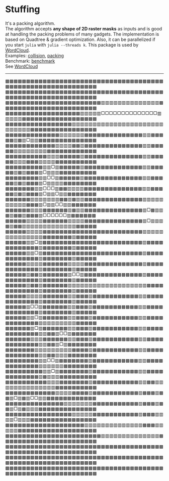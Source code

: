 # Stuffing
It's a packing algorithm.  
The algorithm accepts **any shape of 2D raster masks** as inputs and is good at handling the packing problems of many gadgets. The implementation is based on Quadtree & gradient optimization. Also, it can be parallelized if you start `julia` with `julia --threads k`. This package is used by [WordCloud](https://github.com/guo-yong-zhi/WordCloud).  
Examples: [collision](./examples/collision.jl), [packing](./examples/packing.jl)  
Benchmark: [benchmark](https://github.com/guo-yong-zhi/WordCloud/blob/master/examples/benchmark.jl)   
See [WordCloud](https://github.com/guo-yong-zhi/WordCloud)  
***
▩▩▩▩▩▩▩▩▩▩▩▩▩▩▩▩▩▩▩▩▩▩▩▩▩▩▩▩▩▩▩▩▩▩▩▩▩▩▩▩▩▩▩▩▩▩▩▩▩▩▩▩▩▩▩▩▩▩▩▩
▩▩▩▩▩▩▩▩▩▩▩▩▩▩▩▩▩▩▩▩▩▩▩▩▩▩▩▩▩▩▩▩▩▩▩▩▩▩▩▩▩▩▩▩▩▩▩▩▩▩▩▩▩▩▩▩▩▩▩▩
▩▩▩▩▩▩▩▩▩▩▩▩▩▩▩▩▩▩▩▩▩▩▩▥▥▥▥▥▥▥▥▥▥▥▥▥▥▩▩▩▩▩▩▩▩▩▩▩▩▩▩▩▩▩▩▩▩▩▩▩
▩▩▩▩▩▩▩▩▩▩▩▩▩▩▩▩▩▩▥▥▥▥▥▢▢▢▢▢▢▢▢▢▢▢▢▢▢▥▥▥▥▥▩▩▩▩▩▩▩▩▩▩▩▩▩▩▩▩▩▩
▩▩▩▩▩▩▩▩▩▩▩▩▩▩▩▩▥▥▥▥▥▥▥▥▥▥▥▥▥▥▥▥▥▥▥▥▥▥▥▥▥▥▥▥▩▩▩▩▩▩▩▩▩▩▩▩▩▩▩▩
▩▩▩▩▩▩▩▩▩▩▩▩▩▥▥▥▥▥▥▩▩▩▩▩▩▩▩▩▩▩▩▩▩▥▥▩▩▩▩▩▥▩▥▢▥▥▩▩▩▩▩▩▩▩▩▩▩▩▩▩
▩▩▩▩▩▩▩▩▩▩▩▩▥▥▥▥▩▩▥▩▩▩▩▩▩▩▩▩▩▩▩▩▩▥▥▩▩▩▩▩▥▥▥▥▥▥▥▥▩▩▩▩▩▩▩▩▩▩▩▩
▩▩▩▩▩▩▩▩▩▩▥▥▥▩▩▩▩▩▥▩▩▩▩▩▩▩▩▩▩▩▩▩▩▥▥▩▩▩▩▩▥▥▥▩▩▩▥▥▥▥▩▩▩▩▩▩▩▩▩▩
▩▩▩▩▩▩▩▩▩▥▥▢▥▩▩▩▩▩▥▩▩▩▩▩▩▩▩▩▩▩▩▩▩▥▥▩▩▩▩▩▥▩▥▩▩▩▥▢▥▥▥▩▩▩▩▩▩▩▩▩
▩▩▩▩▩▩▩▩▥▥▢▢▥▩▩▩▩▩▥▩▩▩▩▩▩▩▩▩▩▩▩▩▩▥▥▩▩▩▩▩▥▩▥▩▩▩▥▢▥▥▥▥▩▩▩▩▩▩▩▩
▩▩▩▩▩▩▩▥▥▢▢▢▥▩▩▥▥▥▥▩▩▩▩▩▩▩▩▩▩▩▩▩▩▥▥▩▩▩▩▩▥▩▥▩▩▩▥▢▥▥▢▥▥▩▩▩▩▩▩▩
▩▩▩▩▩▩▥▥▥▥▥▥▥▩▩▥▩▥▥▩▩▩▩▩▩▩▩▩▩▩▩▩▩▥▥▥▥▥▥▥▥▥▥▩▩▩▥▢▥▥▢▢▥▥▩▩▩▩▩▩
▩▩▩▩▩▩▥▥▥▩▩▩▩▩▩▥▩▥▥▩▩▩▩▩▩▩▩▩▩▩▩▩▩▥▢▩▥▥▩▥▩▩▥▩▩▩▥▢▢▢▢▢▢▥▩▩▩▩▩▩
▩▩▩▩▩▥▥▥▥▩▩▩▩▩▩▥▥▥▥▩▩▩▩▩▩▩▩▩▩▩▩▩▩▥▢▥▥▥▩▥▩▩▥▥▥▥▥▥▥▥▥▥▥▥▥▩▩▩▩▩
▩▩▩▩▩▥▥▥▥▩▩▩▩▩▩▩▩▩▩▩▩▩▩▩▩▩▩▩▩▩▩▩▩▥▥▥▥▥▥▥▥▥▥▥▥▥▥▩▩▩▩▩▩▩▥▩▩▩▩▩
▩▩▩▩▩▥▥▢▥▩▩▩▩▩▩▩▩▩▩▩▩▩▩▩▩▩▩▩▩▩▩▩▩▥▩▩▩▩▩▩▩▩▩▩▩▩▥▩▩▩▩▩▩▩▥▩▩▩▩▩
▩▩▩▩▩▥▥▢▥▩▩▩▩▩▩▩▩▩▩▩▩▩▩▩▩▩▩▩▩▩▩▩▩▥▩▩▩▩▩▩▩▩▩▩▩▩▥▩▩▩▩▩▩▩▥▩▩▩▩▩
▩▩▩▩▩▥▥▥▥▩▩▩▩▩▩▥▥▥▥▩▩▩▩▩▩▩▩▩▩▩▩▩▩▥▩▩▩▩▩▩▩▩▩▩▩▩▥▩▩▩▩▩▩▩▥▩▩▩▩▩
▩▩▩▩▩▥▩▩▥▩▩▩▩▩▩▥▢▢▥▩▩▩▩▩▩▩▩▩▩▩▩▩▩▥▩▩▩▩▩▩▩▩▩▩▩▩▥▩▩▩▩▩▩▩▥▩▩▩▩▩
▩▩▩▩▩▥▩▩▥▩▩▩▩▩▩▥▥▥▥▥▥▥▥▥▥▥▥▥▥▥▥▥▥▥▩▩▩▩▩▩▩▩▩▩▩▩▥▩▩▩▩▩▩▩▥▩▩▩▩▩
▩▩▩▩▩▥▥▥▥▩▩▩▩▩▩▥▥▩▩▩▥▩▩▩▩▩▩▩▩▩▩▩▥▥▩▩▩▩▩▩▩▩▩▩▩▩▥▩▩▩▩▩▩▩▥▩▩▩▩▩
▩▩▩▩▩▥▢▢▥▩▩▩▩▩▩▥▥▩▩▩▥▩▩▩▩▩▩▩▩▩▩▩▥▥▩▩▩▩▩▩▩▩▩▩▩▩▥▩▩▩▩▩▩▩▥▩▩▩▩▩
▩▩▩▩▩▥▥▢▥▩▩▩▩▩▩▥▥▩▩▩▥▩▩▩▩▩▩▩▩▩▩▩▥▥▩▩▩▩▩▩▩▩▩▩▩▩▥▥▥▥▥▥▥▥▥▩▩▩▩▩
▩▩▩▩▩▩▥▢▥▩▩▩▩▩▩▥▥▩▩▩▥▩▩▩▩▩▩▩▩▩▩▩▥▥▩▩▩▩▩▩▩▩▩▩▩▩▥▥▩▩▥▢▢▥▩▩▩▩▩▩
▩▩▩▩▩▩▥▥▥▩▩▩▩▩▩▥▥▩▩▩▥▩▩▩▩▩▩▩▩▩▩▩▥▥▩▩▩▩▩▩▩▩▩▩▩▩▥▥▩▩▥▢▥▩▩▩▩▩▩▩
▩▩▩▩▩▩▩▥▥▥▥▥▥▥▥▥▩▩▩▩▥▩▩▩▩▩▩▩▩▩▩▩▥▥▩▩▩▩▩▩▩▩▩▩▩▩▥▥▩▩▥▥▥▩▩▩▩▩▩▩
▩▩▩▩▩▩▩▩▥▥▢▢▥▩▩▩▩▩▩▩▥▩▩▩▩▩▩▩▩▩▩▩▥▥▩▩▩▩▩▩▩▩▩▩▩▩▥▥▥▥▥▥▩▩▩▩▩▩▩▩
▩▩▩▩▩▩▩▩▩▥▥▢▥▩▩▩▩▩▩▩▥▩▩▩▩▩▩▩▩▩▩▩▥▥▩▩▩▩▩▩▩▩▩▩▩▩▥▩▥▥▥▩▩▩▩▩▩▩▩▩
▩▩▩▩▩▩▩▩▩▩▥▥▥▩▩▩▩▩▩▩▥▩▩▩▩▩▩▩▩▩▩▩▥▥▩▩▥▥▥▥▥▥▥▥▥▥▥▥▥▥▩▩▩▩▩▩▩▩▩▩
▩▩▩▩▩▩▩▩▩▩▩▩▥▥▥▥▩▩▩▩▥▩▩▩▩▩▩▩▩▩▩▩▥▩▩▩▥▩▩▥▢▥▩▥▢▢▥▥▩▩▩▩▩▩▩▩▩▩▩▩
▩▩▩▩▩▩▩▩▩▩▩▩▩▩▥▥▥▥▥▥▥▩▩▩▩▩▩▩▩▩▩▩▥▩▩▩▥▩▩▥▢▥▩▥▥▥▩▩▩▩▩▩▩▩▩▩▩▩▩▩
▩▩▩▩▩▩▩▩▩▩▩▩▩▩▩▩▥▥▥▥▥▩▩▩▩▩▩▩▩▩▩▩▥▩▩▩▥▥▥▥▢▥▥▥▩▩▩▩▩▩▩▩▩▩▩▩▩▩▩▩
▩▩▩▩▩▩▩▩▩▩▩▩▩▩▩▩▩▩▩▥▥▥▥▥▥▥▥▥▥▥▥▥▥▩▩▩▥▥▥▥▥▩▩▩▩▩▩▩▩▩▩▩▩▩▩▩▩▩▩▩
▩▩▩▩▩▩▩▩▩▩▩▩▩▩▩▩▩▩▩▩▩▩▩▥▥▥▥▥▥▥▥▥▥▥▥▥▥▩▩▩▩▩▩▩▩▩▩▩▩▩▩▩▩▩▩▩▩▩▩▩
▩▩▩▩▩▩▩▩▩▩▩▩▩▩▩▩▩▩▩▩▩▩▩▩▩▩▩▩▩▩▩▩▩▩▩▩▩▩▩▩▩▩▩▩▩▩▩▩▩▩▩▩▩▩▩▩▩▩▩▩
▩▩▩▩▩▩▩▩▩▩▩▩▩▩▩▩▩▩▩▩▩▩▩▩▩▩▩▩▩▩▩▩▩▩▩▩▩▩▩▩▩▩▩▩▩▩▩▩▩▩▩▩▩▩▩▩▩▩▩▩
▩▩▩▩▩▩▩▩▩▩▩▩▩▩▩▩▩▩▩▩▩▩▩▩▩▩▩▩▩▩▩▩▩▩▩▩▩▩▩▩▩▩▩▩▩▩▩▩▩▩▩▩▩▩▩▩▩▩▩▩